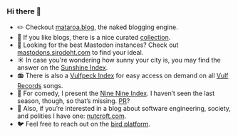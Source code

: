 ### Hi there 👋

- ✏️ Checkout [mataroa.blog](https://mataroa.blog/), the naked blogging engine.
- 🎨 If you like blogs, there is a nice curated [collection](https://collection.mataroa.blog/).
- 🐘 Looking for the best Mastodon instances? Check out [mastodons.sirodoht.com](https://mastodons.sirodoht.com/) to find your ideal.
- ☀️ In case you're wondering how sunny your city is, you may find the answer on the [Sunshine Index](https://sun.sirodoht.com/).
- 📻 There is also a [Vulfpeck Index](https://vulfpeck.sirodoht.com/) for easy access on demand on all [Vulf Records](https://vulfpeck.com/) songs.
- 💯 For comedy, I present the [Nine Nine Index](https://99.sirodoht.com/). I haven’t seen the last season, though, so that’s missing. [PR](https://github.com/sirodoht/ninenine)?
- 🍉 Also, if you’re interested in a blog about software engineering, society, and polities I have one: [nutcroft.com](https://nutcroft.com/).
- 🐦 Feel free to reach out on the [bird platform](https://twitter.com/sirodoht).

<!--
**sirodoht/sirodoht** is a ✨ _special_ ✨ repository because its `README.md` (this file) appears on your GitHub profile.

Here are some ideas to get you started:

- 🔭 I’m currently working on ...
- 🌱 I’m currently learning ...
- 👯 I’m looking to collaborate on ...
- 🤔 I’m looking for help with ...
- 💬 Ask me about ...
- 📫 How to reach me: ...
- 😄 Pronouns: ...
- ⚡ Fun fact: ...
-->
